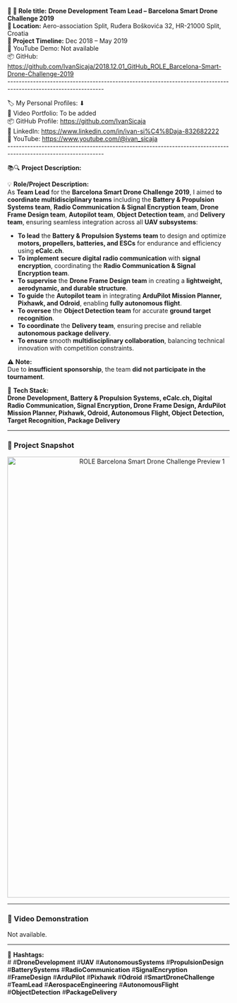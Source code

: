 **🧾 🎯 Role title:** **Drone Development Team Lead – Barcelona Smart Drone Challenge 2019  
📍 Location:** Aero-association Split, Ruđera Boškovića 32, HR-21000 Split, Croatia  
**📅 Project Timeline:** Dec 2018 – May 2019  
🎥 YouTube Demo: Not available  
📦 GitHub: <https://github.com/IvanSicaja/2018.12.01_GitHub_ROLE_Barcelona-Smart-Drone-Challenge-2019>  
\----------------------------------------------------------------------------------------------------------------

🏷️ My Personal Profiles: ⬇︎  
🎥 Video Portfolio: To be added  
📦 GitHub Profile: <https://github.com/IvanSicaja>  
🔗 LinkedIn: <https://www.linkedin.com/in/ivan-si%C4%8Daja-832682222>  
🎥 YouTube: <https://www.youtube.com/@ivan_sicaja>  
\----------------------------------------------------------------------------------------------------------------

📚🔍 **Project Description:**

💡 **Role/Project Description:**  
As **Team Lead** for the **Barcelona Smart Drone Challenge 2019**, I aimed **to coordinate multidisciplinary teams** including the **Battery & Propulsion Systems team**, **Radio Communication & Signal Encryption team**, **Drone Frame Design team**, **Autopilot team**, **Object Detection team**, and **Delivery team**, ensuring seamless integration across all **UAV subsystems**:

- **To lead** the **Battery & Propulsion Systems team** to design and optimize **motors, propellers, batteries, and ESCs** for endurance and efficiency using **eCalc.ch**.
- **To implement** **secure digital radio communication** with **signal encryption**, coordinating the **Radio Communication & Signal Encryption team**.
- **To supervise** the **Drone Frame Design team** in creating a **lightweight, aerodynamic, and durable structure**.
- **To guide** the **Autopilot team** in integrating **ArduPilot Mission Planner, Pixhawk, and Odroid**, enabling **fully autonomous flight**.
- **To oversee** the **Object Detection team** for accurate **ground target recognition**.
- **To coordinate** the **Delivery team**, ensuring precise and reliable **autonomous package delivery**.
- **To ensure** smooth **multidisciplinary collaboration**, balancing technical innovation with competition constraints.

⚠️ **Note:**  
Due to **insufficient sponsorship**, the team **did not participate in the tournament**.

🔧 **Tech Stack:**  
**Drone Development, Battery & Propulsion Systems, eCalc.ch, Digital Radio Communication, Signal Encryption, Drone Frame Design, ArduPilot Mission Planner, Pixhawk, Odroid, Autonomous Flight, Object Detection, Target Recognition, Package Delivery**

---

### 📸 Project Snapshot

<p align="center">
  <img src="https://github.com/IvanSicaja/2018.12.01_GitHub_ROLE_Barcelona-Smart-Drone-Challenge-2019/blob/main/publish/2.0_Thumbnail_1.png?raw=true" 
       alt="ROLE Barcelona Smart Drone Challenge Preview 1" 
       width="640" 
       height="1000">
</p>


---

### 🎥 Video Demonstration

Not available.

---


📣 **Hashtags:**  
\# #**DroneDevelopment** #**UAV** #**AutonomousSystems** #**PropulsionDesign** #**BatterySystems** #**RadioCommunication** #**SignalEncryption** #**FrameDesign** #**ArduPilot** #**Pixhawk** #**Odroid** #**SmartDroneChallenge** #**TeamLead** #**AerospaceEngineering** #**AutonomousFlight** #**ObjectDetection** #**PackageDelivery**
